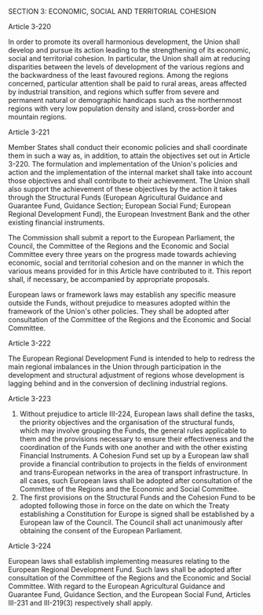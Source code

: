 SECTION 3: ECONOMIC, SOCIAL AND TERRITORIAL COHESION

Article 3-220

In order to promote its overall harmonious development, the Union shall develop and pursue its
action leading to the strengthening of its economic, social and territorial cohesion.
In particular, the Union shall aim at reducing disparities between the levels of development of the
various regions and the backwardness of the least favoured regions.
Among the regions concerned, particular attention shall be paid to rural areas, areas affected by
industrial transition, and regions which suffer from severe and permanent natural or demographic
handicaps such as the northernmost regions with very low population density and island,
cross‑border and mountain regions.

Article 3-221

Member States shall conduct their economic policies and shall coordinate them in such a way as, in
addition, to attain the objectives set out in Article 3-220. The formulation and implementation of
the Union's policies and action and the implementation of the internal market shall take into account
those objectives and shall contribute to their achievement. The Union shall also support the
achievement of these objectives by the action it takes through the Structural Funds (European
Agricultural Guidance and Guarantee Fund, Guidance Section; European Social Fund; European
Regional Development Fund), the European Investment Bank and the other existing financial
instruments.

The Commission shall submit a report to the European Parliament, the Council, the Committee of
the Regions and the Economic and Social Committee every three years on the progress made towards
achieving economic, social and territorial cohesion and on the manner in which the various means
provided for in this Article have contributed to it. This report shall, if necessary, be accompanied by
appropriate proposals.

European laws or framework laws may establish any specific measure outside the Funds, without
prejudice to measures adopted within the framework of the Union's other policies. They shall be
adopted after consultation of the Committee of the Regions and the Economic and
Social Committee.

Article 3-222

The European Regional Development Fund is intended to help to redress the main regional
imbalances in the Union through participation in the development and structural adjustment of
regions whose development is lagging behind and in the conversion of declining industrial regions.

Article 3-223
1. Without prejudice to article III-224, European laws shall define the tasks, the priority objectives
and the organisation of the structural funds, which may involve grouping the Funds, the general rules
applicable to them and the provisions necessary to ensure their effectiveness and the coordination of
the Funds with one another and with the other existing Financial Instruments.
A Cohesion Fund set up by a European law shall provide a financial contribution to projects in the
fields of environment and trans‑European networks in the area of transport infrastructure.
In all cases, such European laws shall be adopted after consultation of the Committee of the Regions
and the Economic and Social Committee.
2. The first provisions on the Structural Funds and the Cohesion Fund to be adopted following
those in force on the date on which the Treaty establishing a Constitution for Europe is signed shall
be established by a European law of the Council. The Council shall act unanimously after obtaining
the consent of the European Parliament.

Article 3-224

European laws shall establish implementing measures relating to the European Regional
Development Fund. Such laws shall be adopted after consultation of the Committee of the Regions
and the Economic and Social Committee.
With regard to the European Agricultural Guidance and Guarantee Fund, Guidance Section, and the
European Social Fund, Articles III-231 and III-219(3) respectively shall apply.
